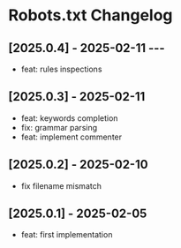 <!-- Keep a Changelog guide -> https://keepachangelog.com -->

# Robots.txt Changelog

## [2025.0.4] - 2025-02-11 ---

- feat: rules inspections

## [2025.0.3] - 2025-02-11

- feat: keywords completion
- fix: grammar parsing
- feat: implement commenter

## [2025.0.2] - 2025-02-10

- fix filename mismatch

## [2025.0.1] - 2025-02-05

- feat: first implementation
